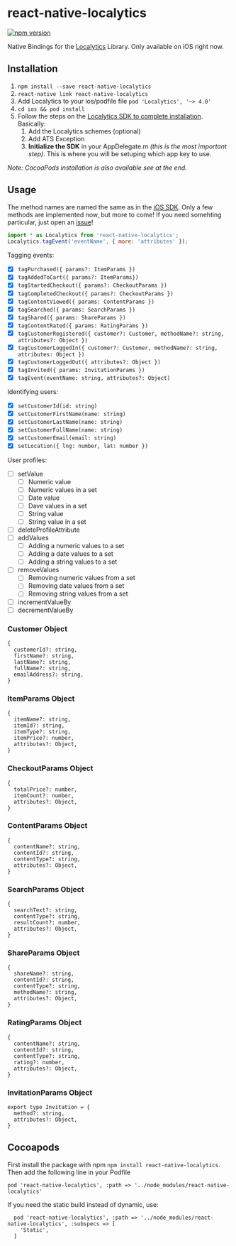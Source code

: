 # react-native-localytics
[![npm version](https://badge.fury.io/js/react-native-localytics.svg)](https://badge.fury.io/js/react-native-localytics)

Native Bindings for the [Localytics][localytics] Library. Only available on iOS right now.

## Installation

1. `npm install --save react-native-localytics`
2. `react-native link react-native-localytics`
3. Add Localytics to your ios/podfile file `pod 'Localytics', '~> 4.0'`
4. `cd ios && pod install`
5. Follow the steps on the [Localytics SDK to complete installation](http://docs.localytics.com/dev/ios.html#ats-exception-ios). Basically:
    1. Add the Localytics schemes (optional)
    2. Add ATS Exception
    3. **Initialize the SDK** in your AppDelegate.m *(this is the most important step)*. This is where you will be setuping which app key to use.

*Note: CocoaPods installation is also available see at the end.*

## Usage

The method names are named the same as in the [iOS SDK][sdk]. Only a few methods are implemented now, but more to come! If you need somehting particular, just open an [issue][issue]! 

```js
import * as Localytics from 'react-native-localytics';
Localytics.tagEvent('eventName', { more: 'attributes' });
```

Tagging events: 
- [x] `tagPurchased({ params?: ItemParams })`
- [x] `tagAddedToCart({ params?: ItemParams})`
- [x] `tagStartedCheckout({ params?: CheckoutParams })`
- [x] `tagCompletedCheckout({ params?: CheckoutParams })`
- [x] `tagContentViewed({ params: ContentParams })`
- [x] `tagSearched({ params: SearchParams })`
- [x] `tagShared({ params: ShareParams })`
- [x] `tagContentRated({ params: RatingParams })`
- [x] `tagCustomerRegistered({ customer?: Customer, methodName?: string, attributes?: Object })`
- [x] `tagCustomerLoggedIn({ customer?: Customer, methodName?: string, attributes: Object })`
- [x] `tagCustomerLoggedOut({ attributes?: Object })`
- [x] `tagInvited({ params: InvitationParams })`
- [x] `tagEvent(eventName: string, attributes?: Object)`

Identifying users:
- [x] `setCustomerId(id: string)`
- [x] `setCustomerFirstName(name: string)`
- [x] `setCustomerLastName(name: string)`
- [x] `setCustomerFullName(name: string)`
- [x] `setCustomerEmail(email: string)`
- [x] `setLocation({ lng: number, lat: number })`

User profiles:
- [ ] setValue
    - [ ] Numeric value
    - [ ] Numeric values in a set
    - [ ] Date value
    - [ ] Dave values in a set
    - [ ] String value
    - [ ] String value in a set
- [ ] deleteProfileAttribute
- [ ] addValues
    - [ ] Adding a numeric values to a set
    - [ ] Adding a date values to a set
    - [ ] Adding a string values to a set
- [ ] removeValues
    - [ ]  Removing numeric values from a set
    - [ ]  Removing date values from a set
    - [ ]  Removing string values from a set
- [ ] incrementValueBy
- [ ] decrementValueBy

### Customer Object
```
{
  customerId?: string,
  firstName?: string,
  lastName?: string,
  fullName?: string,
  emailAddress?: string,
}
```

### ItemParams Object
```
{
  itemName?: string,
  itemId?: string,
  itemType?: string,
  itemPrice?: number,
  attributes?: Object,
}
```

### CheckoutParams Object
```
{
  totalPrice?: number,
  itemCount?: number,
  attributes?: Object,
}
```

### ContentParams Object ###
```
{
  contentName?: string,
  contentId?: string,
  contentType?: string,
  attributes?: Object,
}
```

### SearchParams Object ###
```
{
  searchText?: string,
  contentType?: string,
  resultCount?: number,
  attributes?: Object,
}
```

### ShareParams Object ###
```
{
  shareName?: string,
  contentId?: string,
  contentType?: string,
  methodName?: string,
  attributes?: Object,
}
```

### RatingParams Object ###
```
{
  contentName?: string,
  contentId?: string,
  contentType?: string,
  rating?: number,
  attributes?: Object,
}

```
### InvitationParams Object ###
```
export type Invitation = {
  method?: string,
  attributes?: Object,
}
```

## Cocoapods

First install the package with npm `npm install react-native-localytics`. Then add the following line in your Podfile

```
pod 'react-native-localytics', :path => '../node_modules/react-native-localytics'
```

If you need the static build instead of dynamic, use:

```
  pod 'react-native-localytics', :path => '../node_modules/react-native-localytics', :subspecs => [
    'Static',
  ]
```


[localytics]: http://localytics.com
[sdk]: http://docs.localytics.com/dev/ios.html#events-ios
[issue]: https://github.com/letsroundup/react-native-localytics/issues
